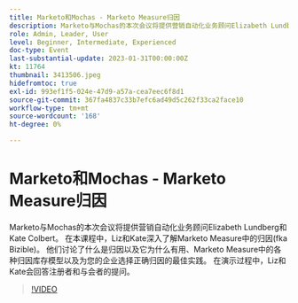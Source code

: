 ```yaml
---
title: Marketo和Mochas - Marketo Measure归因
description: Marketo与Mochas的本次会议将提供营销自动化业务顾问Elizabeth Lundberg和Kate Colbert。 在本课程中，Liz和Kate深入了解Marketo Measure中的归因(fka Bizible)。 他们讨论了什么是归因以及它为什么有用、Marketo Measure中的各种归因库存模型以及为您的企业选择正确归因的最佳实践。 在演示过程中，Liz和Kate会回答注册者和与会者的提问。
role: Admin, Leader, User
level: Beginner, Intermediate, Experienced
doc-type: Event
last-substantial-update: 2023-01-31T00:00:00Z
kt: 11764
thumbnail: 3413506.jpeg
hidefromtoc: true
exl-id: 993ef1f5-024e-47d9-a57a-cea7eec6f8d1
source-git-commit: 367fa4837c33b7efc6ad49d5c262f33ca2face10
workflow-type: tm+mt
source-wordcount: '168'
ht-degree: 0%

---
```


# Marketo和Mochas - Marketo Measure归因

Marketo与Mochas的本次会议将提供营销自动化业务顾问Elizabeth Lundberg和Kate Colbert。 在本课程中，Liz和Kate深入了解Marketo Measure中的归因(fka Bizible)。 他们讨论了什么是归因以及它为什么有用、Marketo Measure中的各种归因库存模型以及为您的企业选择正确归因的最佳实践。 在演示过程中，Liz和Kate会回答注册者和与会者的提问。

>[!VIDEO](https://video.tv.adobe.com/v/3413506/?quality=12&learn=on)
